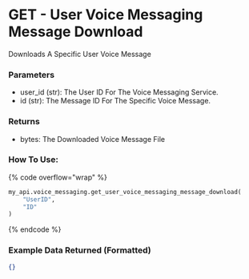 # GET - User Voice Messaging Message Download

Downloads A Specific User Voice Message

### Parameters&#x20;

* user\_id (str): The User ID For The Voice Messaging Service.&#x20;
* id (str): The Message ID For The Specific Voice Message.&#x20;

### Returns

* bytes: The Downloaded Voice Message File

### How To Use:

{% code overflow="wrap" %}
```python
my_api.voice_messaging.get_user_voice_messaging_message_download(
    "UserID",
    "ID"
)
```
{% endcode %}

### Example Data Returned (Formatted)

```json
{}
```
